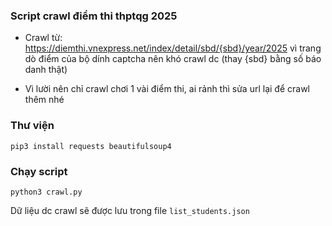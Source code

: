 ### Script crawl điểm thi thptqg 2025

- Crawl từ: https://diemthi.vnexpress.net/index/detail/sbd/{sbd}/year/2025 vì trang dò điểm của bộ dính captcha nên khó crawl dc (thay {sbd} bằng số báo danh thật)

- Vì lười nên chỉ crawl chơi 1 vài điểm thi, ai rảnh thì sửa url lại để crawl thêm nhé

### Thư viện

```terminal
pip3 install requests beautifulsoup4
```

### Chạy script

```terminal
python3 crawl.py
```

Dữ liệu dc crawl sẽ được lưu trong file `list_students.json`